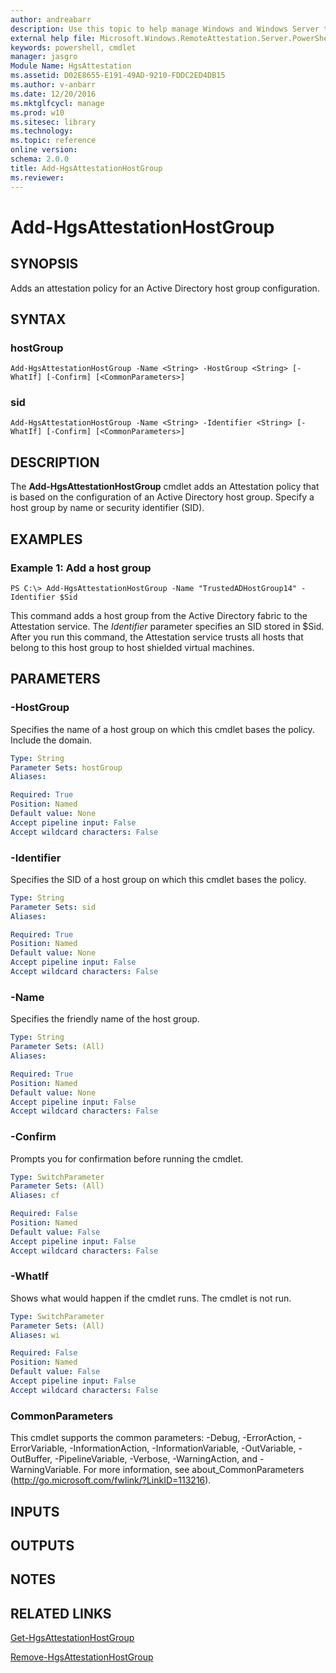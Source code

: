 ```yaml
---
author: andreabarr
description: Use this topic to help manage Windows and Windows Server technologies with Windows PowerShell.
external help file: Microsoft.Windows.RemoteAttestation.Server.PowerShell.dll-Help.xml
keywords: powershell, cmdlet
manager: jasgro
Module Name: HgsAttestation
ms.assetid: D02E8655-E191-49AD-9210-FDDC2ED4DB15
ms.author: v-anbarr
ms.date: 12/20/2016
ms.mktglfcycl: manage
ms.prod: w10
ms.sitesec: library
ms.technology: 
ms.topic: reference
online version: 
schema: 2.0.0
title: Add-HgsAttestationHostGroup
ms.reviewer:
---
```


# Add-HgsAttestationHostGroup

## SYNOPSIS
Adds an attestation policy for an Active Directory host group configuration.

## SYNTAX

### hostGroup
```
Add-HgsAttestationHostGroup -Name <String> -HostGroup <String> [-WhatIf] [-Confirm] [<CommonParameters>]
```

### sid
```
Add-HgsAttestationHostGroup -Name <String> -Identifier <String> [-WhatIf] [-Confirm] [<CommonParameters>]
```

## DESCRIPTION
The **Add-HgsAttestationHostGroup** cmdlet adds an Attestation policy that is based on the configuration of an Active Directory host group.
Specify a host group by name or security identifier (SID).

## EXAMPLES

### Example 1: Add a host group
```
PS C:\> Add-HgsAttestationHostGroup -Name "TrustedADHostGroup14" -Identifier $Sid
```

This command adds a host group from the Active Directory fabric to the Attestation service.
The *Identifier* parameter specifies an SID stored in $Sid.
After you run this command, the Attestation service trusts all hosts that belong to this host group to host shielded virtual machines.

## PARAMETERS

### -HostGroup
Specifies the name of a host group on which this cmdlet bases the policy.
Include the domain.

```yaml
Type: String
Parameter Sets: hostGroup
Aliases: 

Required: True
Position: Named
Default value: None
Accept pipeline input: False
Accept wildcard characters: False
```

### -Identifier
Specifies the SID of a host group on which this cmdlet bases the policy.

```yaml
Type: String
Parameter Sets: sid
Aliases: 

Required: True
Position: Named
Default value: None
Accept pipeline input: False
Accept wildcard characters: False
```

### -Name
Specifies the friendly name of the host group.

```yaml
Type: String
Parameter Sets: (All)
Aliases: 

Required: True
Position: Named
Default value: None
Accept pipeline input: False
Accept wildcard characters: False
```

### -Confirm
Prompts you for confirmation before running the cmdlet.

```yaml
Type: SwitchParameter
Parameter Sets: (All)
Aliases: cf

Required: False
Position: Named
Default value: False
Accept pipeline input: False
Accept wildcard characters: False
```

### -WhatIf
Shows what would happen if the cmdlet runs.
The cmdlet is not run.

```yaml
Type: SwitchParameter
Parameter Sets: (All)
Aliases: wi

Required: False
Position: Named
Default value: False
Accept pipeline input: False
Accept wildcard characters: False
```

### CommonParameters
This cmdlet supports the common parameters: -Debug, -ErrorAction, -ErrorVariable, -InformationAction, -InformationVariable, -OutVariable, -OutBuffer, -PipelineVariable, -Verbose, -WarningAction, and -WarningVariable. For more information, see about_CommonParameters (http://go.microsoft.com/fwlink/?LinkID=113216).

## INPUTS

## OUTPUTS

## NOTES

## RELATED LINKS

[Get-HgsAttestationHostGroup](./Get-HgsAttestationHostGroup.md)

[Remove-HgsAttestationHostGroup](./Remove-HgsAttestationHostGroup.md)


